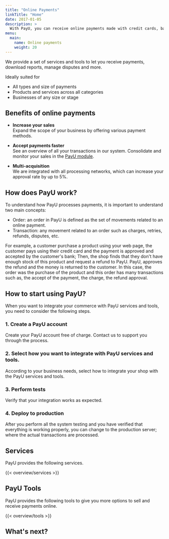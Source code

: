```yaml
---
title: "Online Payments"
linkTitle: "Home"
date: 2017-01-05
description: >
  With PayU, you can receive online payments made with credit cards, bank transfers, cash and more.
menu:
  main:
    name: Online payments
    weight: 20     
---
```


We provide a set of services and tools to let you receive payments, download reports, manage disputes and more.

Ideally suited for

* All types and size of payments
* Products and services across all categories
* Businesses of any size or stage

## Benefits of online payments
* **Increase your sales**</br>
Expand the scope of your business by offering various payment methods.

* **Accept payments faster**</br>
See an overview of all your transactions in our system. Consolidate and monitor your sales in the [PayU module](en/payu-module-documentation.html).

* **Multi-acquisition**</br>
We are integrated with all processing networks, which can increase your approval rate by up to 5%.

## How does PayU work?
To understand how PayU processes payments, it is important to understand two main concepts:

* Order: an order in PayU is defined as the set of movements related to an online payment.
* Transaction: any movement related to an order such as charges, retries, refunds, disputes, etc.

For example, a customer purchase a product using your web page, the customer pays using their credit card and the payment is approved and accepted by the customer's bank; Then, the shop finds that they don't have enough stock of this product and request a refund to PayU. PayU, approves the refund and the money is returned to the customer.
In this case, the order was the purchase of the product and this order has many transactions such as, the accept of the payment, the charge, the refund approval. 

## How to start using PayU?
When you want to integrate your commerce with PayU services and tools, you need to consider the following steps.

### 1. Create a PayU account
Create your PayU account free of charge. Contact us to support you through the process.

### 2. Select how you want to integrate with PayU services and tools.
According to your business needs, select how to integrate your shop with the PayU services and tools.

### 3. Perform tests
Verify that your integration works as expected.

### 4. Deploy to production
After you perform all the system testing and you have verified that everything is working properly, you can change to the production server; where the actual transactions are processed.

## Services
PayU provides the following services.

{{< overview/services >}}

## PayU Tools
PayU provides the following tools to give you more options to sell and receive payments online.

 {{< overview/tools >}}

<!--
## Select your Integration
Implement PayU with the aggregator model or gateway, using PayU’s financial agreements or your own. Select the integration that fits bets with your needs:

{{< overview/navblocks >}}
-->
## What's next?
